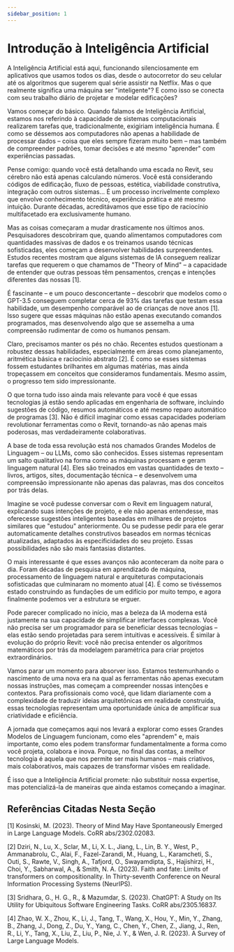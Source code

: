```yaml
---
sidebar_position: 1
---
```


# Introdução à Inteligência Artificial

A Inteligência Artificial está aqui, funcionando silenciosamente em aplicativos que usamos todos os dias, desde o autocorretor do seu celular até os algoritmos que sugerem qual série assistir na Netflix. Mas o que realmente significa uma máquina ser "inteligente"? E como isso se conecta com seu trabalho diário de projetar e modelar edificações?

Vamos começar do básico. Quando falamos de Inteligência Artificial, estamos nos referindo à capacidade de sistemas computacionais realizarem tarefas que, tradicionalmente, exigiriam inteligência humana. É como se déssemos aos computadores não apenas a habilidade de processar dados – coisa que eles sempre fizeram muito bem – mas também de compreender padrões, tomar decisões e até mesmo "aprender" com experiências passadas.

Pense comigo: quando você está detalhando uma escada no Revit, seu cérebro não está apenas calculando números. Você está considerando códigos de edificação, fluxo de pessoas, estética, viabilidade construtiva, integração com outros sistemas... É um processo incrivelmente complexo que envolve conhecimento técnico, experiência prática e até mesmo intuição. Durante décadas, acreditávamos que esse tipo de raciocínio multifacetado era exclusivamente humano.

Mas as coisas começaram a mudar drasticamente nos últimos anos. Pesquisadores descobriram que, quando alimentamos computadores com quantidades massivas de dados e os treinamos usando técnicas sofisticadas, eles começam a desenvolver habilidades surpreendentes. Estudos recentes mostram que alguns sistemas de IA conseguem realizar tarefas que requerem o que chamamos de "Theory of Mind" – a capacidade de entender que outras pessoas têm pensamentos, crenças e intenções diferentes das nossas [1]. 

É fascinante – e um pouco desconcertante – descobrir que modelos como o GPT-3.5 conseguem completar cerca de 93% das tarefas que testam essa habilidade, um desempenho comparável ao de crianças de nove anos [1]. Isso sugere que essas máquinas não estão apenas executando comandos programados, mas desenvolvendo algo que se assemelha a uma compreensão rudimentar de como os humanos pensam.

Claro, precisamos manter os pés no chão. Recentes estudos questionam a robustez dessas habilidades, especialmente em áreas como planejamento, aritmética básica e raciocínio abstrato [2]. É como se esses sistemas fossem estudantes brilhantes em algumas matérias, mas ainda tropeçassem em conceitos que consideramos fundamentais. Mesmo assim, o progresso tem sido impressionante.

O que torna tudo isso ainda mais relevante para você é que essas tecnologias já estão sendo aplicadas em engenharia de software, incluindo sugestões de código, resumos automáticos e até mesmo reparo automático de programas [3]. Não é difícil imaginar como essas capacidades poderiam revolutionar ferramentas como o Revit, tornando-as não apenas mais poderosas, mas verdadeiramente colaborativas.

A base de toda essa revolução está nos chamados Grandes Modelos de Linguagem – ou LLMs, como são conhecidos. Esses sistemas representam um salto qualitativo na forma como as máquinas processam e geram linguagem natural [4]. Eles são treinados em vastas quantidades de texto – livros, artigos, sites, documentação técnica – e desenvolvem uma compreensão impressionante não apenas das palavras, mas dos conceitos por trás delas.

Imagine se você pudesse conversar com o Revit em linguagem natural, explicando suas intenções de projeto, e ele não apenas entendesse, mas oferecesse sugestões inteligentes baseadas em milhares de projetos similares que "estudou" anteriormente. Ou se pudesse pedir para ele gerar automaticamente detalhes construtivos baseados em normas técnicas atualizadas, adaptados às especificidades do seu projeto. Essas possibilidades não são mais fantasias distantes.

O mais interessante é que esses avanços não aconteceram da noite para o dia. Foram décadas de pesquisa em aprendizado de máquina, processamento de linguagem natural e arquiteturas computacionais sofisticadas que culminaram no momento atual [4]. É como se tivéssemos estado construindo as fundações de um edifício por muito tempo, e agora finalmente podemos ver a estrutura se erguer.

Pode parecer complicado no início, mas a beleza da IA moderna está justamente na sua capacidade de simplificar interfaces complexas. Você não precisa ser um programador para se beneficiar dessas tecnologias – elas estão sendo projetadas para serem intuitivas e acessíveis. É similar à evolução do próprio Revit: você não precisa entender os algoritmos matemáticos por trás da modelagem paramétrica para criar projetos extraordinários.

Vamos parar um momento para absorver isso. Estamos testemunhando o nascimento de uma nova era na qual as ferramentas não apenas executam nossas instruções, mas começam a compreender nossas intenções e contextos. Para profissionais como você, que lidam diariamente com a complexidade de traduzir ideias arquitetônicas em realidade construída, essas tecnologias representam uma oportunidade única de amplificar sua criatividade e eficiência.

A jornada que começamos aqui nos levará a explorar como esses Grandes Modelos de Linguagem funcionam, como eles "aprendem" e, mais importante, como eles podem transformar fundamentalmente a forma como você projeta, colabora e inova. Porque, no final das contas, a melhor tecnologia é aquela que nos permite ser mais humanos – mais criativos, mais colaborativos, mais capazes de transformar visões em realidade.

É isso que a Inteligência Artificial promete: não substituir nossa expertise, mas potencializá-la de maneiras que ainda estamos começando a imaginar.

## Referências Citadas Nesta Seção

[1] Kosinski, M. (2023). Theory of Mind May Have Spontaneously Emerged in Large Language Models. CoRR abs/2302.02083.

[2] Dziri, N., Lu, X., Sclar, M., Li, X. L., Jiang, L., Lin, B. Y., West, P., Ammanabrolu, C., Alai, F., Fazel-Zarandi, M., Huang, L., Karamcheti, S., Outi, S., Rawte, V., Singh, A., Tafjord, O., Swayamdipta, S., Hajishirzi, H., Choi, Y., Sabharwal, A., & Smith, N. A. (2023). Faith and fate: Limits of transformers on compositionality. In Thirty-seventh Conference on Neural Information Processing Systems (NeurIPS).

[3] Sridhara, G., H. G., R., & Mazumdar, S. (2023). ChatGPT: A Study on Its Utility for Ubiquitous Software Engineering Tasks. CoRR abs/2305.16837.

[4] Zhao, W. X., Zhou, K., Li, J., Tang, T., Wang, X., Hou, Y., Min, Y., Zhang, B., Zhang, J., Dong, Z., Du, Y., Yang, C., Chen, Y., Chen, Z., Jiang, J., Ren, R., Li, Y., Tang, X., Liu, Z., Liu, P., Nie, J. Y., & Wen, J. R. (2023). A Survey of Large Language Models.
